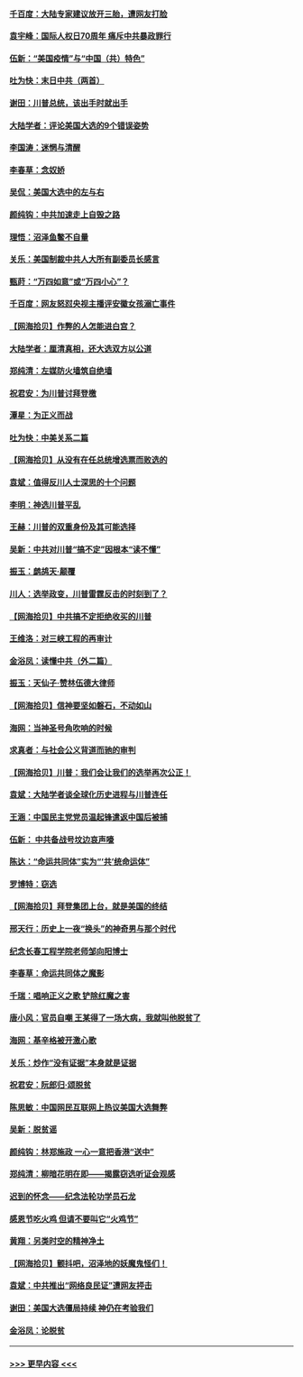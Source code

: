 #### [千百度：大陆专家建议放开三胎，遭网友打脸](../pages/nsc993/n12614456.md?t=12121602) 
#### [袁宇峰：国际人权日70周年 痛斥中共暴政罪行](../pages/nsc993/n12611965.md?t=12121602) 
#### [伍新：“美国疫情”与“中国（共）特色”](../pages/nsc993/n12611463.md?t=12121602) 
#### [吐为快：末日中共（两首）](../pages/nsc993/n12611461.md?t=12121602) 
#### [谢田：川普总统，该出手时就出手](../pages/nsc993/n12610905.md?t=12121602) 
#### [大陆学者：评论美国大选的9个错误姿势](../pages/nsc993/n12609586.md?t=12121602) 
#### [李国涛：迷惘与清醒](../pages/nsc993/n12607532.md?t=12121602) 
#### [李春草：念奴娇](../pages/nsc993/n12607083.md?t=12121602) 
#### [吴侃：美国大选中的左与右](../pages/nsc993/n12607054.md?t=12121602) 
#### [颜纯钩：中共加速走上自毁之路](../pages/nsc993/n12606473.md?t=12121602) 
#### [理悟：沼泽鱼鳖不自量](../pages/nsc993/n12606454.md?t=12121602) 
#### [关乐：美国制裁中共人大所有副委员长感言](../pages/nsc993/n12606442.md?t=12121602) 
#### [甄莳：“万四如意”或“万四小心”？](../pages/nsc993/n12606091.md?t=12121602) 
#### [千百度：网友怒怼央视主播评安徽女孩溺亡事件](../pages/nsc993/n12605370.md?t=12121602) 
#### [【网海拾贝】作弊的人怎能进白宫？](../pages/nsc993/n12603546.md?t=12121602) 
#### [大陆学者：厘清真相，还大选双方以公道](../pages/nsc993/n12603475.md?t=12121602) 
#### [郑纯清：左媒防火墙筑自绝墙](../pages/nsc993/n12602226.md?t=12121602) 
#### [祝君安：为川普讨拜登檄](../pages/nsc993/n12602199.md?t=12121602) 
#### [潭星：为正义而战](../pages/nsc993/n12600926.md?t=12121602) 
#### [吐为快：中美关系二篇](../pages/nsc993/n12600908.md?t=12121602) 
#### [【网海拾贝】从没有在任总统增选票而败选的](../pages/nsc993/n12600435.md?t=12121602) 
#### [袁斌：值得反川人士深思的十个问题](../pages/nsc993/n12600332.md?t=12121602) 
#### [李明：神选川普平乱](../pages/nsc993/n12599751.md?t=12121602) 
#### [王赫：川普的双重身份及其可能选择](../pages/nsc993/n12599723.md?t=12121602) 
#### [吴新：中共对川普“搞不定”因根本“读不懂”](../pages/nsc993/n12599502.md?t=12121602) 
#### [振玉：鹧鸪天‧颠覆](../pages/nsc993/n12599494.md?t=12121602) 
#### [川人：选举政变，川普雷霆反击的时刻到了？](../pages/nsc993/n12599291.md?t=12121602) 
#### [【网海拾贝】中共搞不定拒绝收买的川普](../pages/nsc993/n12598955.md?t=12121602) 
#### [王维洛：对三峡工程的再审计](../pages/nsc993/n12598436.md?t=12121602) 
#### [金浴凤：读懂中共（外二篇）](../pages/nsc993/n12597943.md?t=12121602) 
#### [振玉：天仙子‧赞林伍德大律师](../pages/nsc993/n12597929.md?t=12121602) 
#### [【网海拾贝】信神要坚如磐石，不动如山](../pages/nsc993/n12597901.md?t=12121602) 
#### [海网：当神圣号角吹响的时候](../pages/nsc993/n12595891.md?t=12121602) 
#### [求真者：与社会公义背道而驰的审判](../pages/nsc993/n12595868.md?t=12121602) 
#### [【网海拾贝】川普：我们会让我们的选举再次公正！](../pages/nsc993/n12594930.md?t=12121602) 
#### [袁斌：大陆学者谈全球化历史进程与川普连任](../pages/nsc993/n12594690.md?t=12121602) 
#### [王涵：中国民主党党员温起锋遣返中国后被捕](../pages/nsc993/n12594540.md?t=12121602) 
#### [伍新： 中共备战号坟边哀声嚎](../pages/nsc993/n12593086.md?t=12121602) 
#### [陈达：“命运共同体”实为“‘共’统命运体”](../pages/nsc993/n12590865.md?t=12121602) 
#### [罗博特：窃选](../pages/nsc993/n12590619.md?t=12121602) 
#### [【网海拾贝】拜登集团上台，就是美国的终结](../pages/nsc993/n12589725.md?t=12121602) 
#### [邢天行：历史上一夜“换头”的神奇男与那个时代](../pages/nsc993/n12589424.md?t=12121602) 
#### [纪念长春工程学院老师邹向阳博士](../pages/nsc993/n12585390.md?t=12121602) 
#### [李春草：命运共同体之魔影](../pages/nsc993/n12585026.md?t=12121602) 
#### [千瑞：唱响正义之歌 铲除红魔之害](../pages/nsc993/n12585002.md?t=12121602) 
#### [唐小风：官员自嘲 王某得了一场大病，我就叫他脱贫了](../pages/nsc993/n12584981.md?t=12121602) 
#### [海网：基辛格被开激心歌](../pages/nsc993/n12584946.md?t=12121602) 
#### [关乐：炒作“没有证据”本身就是证据](../pages/nsc993/n12583146.md?t=12121602) 
#### [祝君安：阮郎归‧颂脱贫](../pages/nsc993/n12583119.md?t=12121602) 
#### [陈思敏：中国网民互联网上热议美国大选舞弊](../pages/nsc993/n12582845.md?t=12121602) 
#### [吴新：脱贫谣](../pages/nsc993/n12580839.md?t=12121602) 
#### [颜纯钩：林郑施政 一心一意把香港“送中”](../pages/nsc993/n12580805.md?t=12121602) 
#### [郑纯清：柳暗花明在即——揭露窃选听证会观感](../pages/nsc993/n12580795.md?t=12121602) 
#### [迟到的怀念——纪念法轮功学员石龙](../pages/nsc993/n12580245.md?t=12121602) 
#### [感恩节吃火鸡  但请不要叫它“火鸡节”](../pages/nsc993/n12580252.md?t=12121602) 
#### [黄翔：另类时空的精神净土](../pages/nsc993/n12578638.md?t=12121602) 
#### [【网海拾贝】颤抖吧，沼泽地的妖魔鬼怪们！](../pages/nsc993/n12578552.md?t=12121602) 
#### [袁斌：中共推出“网络良民证”遭网友抨击](../pages/nsc993/n12578511.md?t=12121602) 
#### [谢田：美国大选僵局持续 神仍在考验我们](../pages/nsc993/n12577432.md?t=12121602) 
#### [金浴凤：论脱贫](../pages/nsc993/n12576386.md?t=12121602) 

----
#### [ >>> 更早内容 <<< ](../indexes/nsc993-earlier.md)
